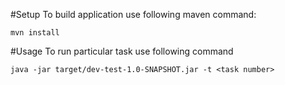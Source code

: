 #Setup
To build application use following maven command:
```shell script
mvn install
```

#Usage
To run particular task use following command
```shell script
java -jar target/dev-test-1.0-SNAPSHOT.jar -t <task number>
```
